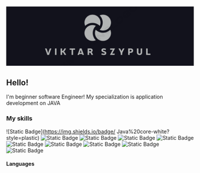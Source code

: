 ![Header](https://github.com/viktarSZ/viktarSZ/blob/main/assets/ViktarSZ.png)

## Hello!
I'm beginner software Engineer!
My specialization is application 
development on JAVA

### My skills
![Static Badge](https://img.shields.io/badge/
Java%20core-white?style=plastic)
![Static Badge](https://img.shields.io/badge/Spring%20Framework-white?style=plastic)
![Static Badge](https://img.shields.io/badge/Spring%20REST%20api-white?style=plastic)
![Static Badge](https://img.shields.io/badge/Spring%20Security-white?style=plastic)
![Static Badge](https://img.shields.io/badge/Spring%20logging-white?style=plastic)
![Static Badge](https://img.shields.io/badge/PostgreSQL-white?style=plastic)
![Static Badge](https://img.shields.io/badge/Maven%26Gradle-white?style=plastic)
![Static Badge](https://img.shields.io/badge/Junits%26Mockito-white?style=plastic)
![Static Badge](https://img.shields.io/badge/Integration%20test-white?style=plastic)
![Static Badge](https://img.shields.io/badge/HTML%26thymeleaf-white?style=plastic)

#### Languages
